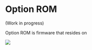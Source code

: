 # Option ROM
(Work in progress)

Option ROM is firmware that resides on


![](https://edk2-docs.gitbook.io/~/files/v0/b/gitbook-28427.appspot.com/o/assets%2F-M5spcXCRu82SfMZIemU%2F-M5sphCby0TUlHRNiNkZ%2F-M5spoo4UIOYinNkvqZQ%2Fimage2.png?generation=1587944071800213&alt=media)
